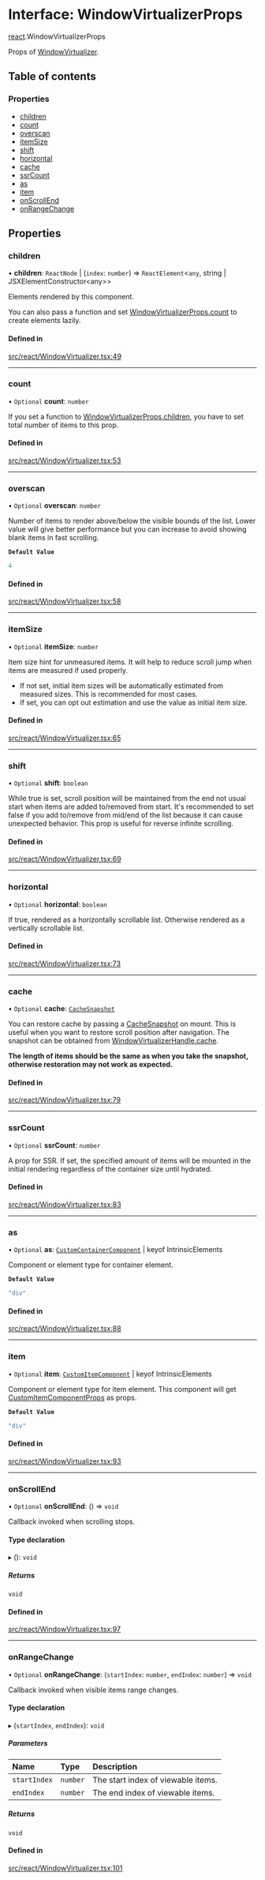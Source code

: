 # Interface: WindowVirtualizerProps

[react](../modules/react.md).WindowVirtualizerProps

Props of [WindowVirtualizer](../modules/react.md#windowvirtualizer).

## Table of contents

### Properties

- [children](react.WindowVirtualizerProps.md#children)
- [count](react.WindowVirtualizerProps.md#count)
- [overscan](react.WindowVirtualizerProps.md#overscan)
- [itemSize](react.WindowVirtualizerProps.md#itemsize)
- [shift](react.WindowVirtualizerProps.md#shift)
- [horizontal](react.WindowVirtualizerProps.md#horizontal)
- [cache](react.WindowVirtualizerProps.md#cache)
- [ssrCount](react.WindowVirtualizerProps.md#ssrcount)
- [as](react.WindowVirtualizerProps.md#as)
- [item](react.WindowVirtualizerProps.md#item)
- [onScrollEnd](react.WindowVirtualizerProps.md#onscrollend)
- [onRangeChange](react.WindowVirtualizerProps.md#onrangechange)

## Properties

### children

• **children**: `ReactNode` \| (`index`: `number`) => `ReactElement`\<`any`, string \| JSXElementConstructor\<any\>\>

Elements rendered by this component.

You can also pass a function and set [WindowVirtualizerProps.count](react.WindowVirtualizerProps.md#count) to create elements lazily.

#### Defined in

[src/react/WindowVirtualizer.tsx:49](https://github.com/inokawa/virtua/blob/347eaf0ee4d42b83126888b3a0a52172043fa2e0/src/react/WindowVirtualizer.tsx#L49)

___

### count

• `Optional` **count**: `number`

If you set a function to [WindowVirtualizerProps.children](react.WindowVirtualizerProps.md#children), you have to set total number of items to this prop.

#### Defined in

[src/react/WindowVirtualizer.tsx:53](https://github.com/inokawa/virtua/blob/347eaf0ee4d42b83126888b3a0a52172043fa2e0/src/react/WindowVirtualizer.tsx#L53)

___

### overscan

• `Optional` **overscan**: `number`

Number of items to render above/below the visible bounds of the list. Lower value will give better performance but you can increase to avoid showing blank items in fast scrolling.

**`Default Value`**

```ts
4
```

#### Defined in

[src/react/WindowVirtualizer.tsx:58](https://github.com/inokawa/virtua/blob/347eaf0ee4d42b83126888b3a0a52172043fa2e0/src/react/WindowVirtualizer.tsx#L58)

___

### itemSize

• `Optional` **itemSize**: `number`

Item size hint for unmeasured items. It will help to reduce scroll jump when items are measured if used properly.

- If not set, initial item sizes will be automatically estimated from measured sizes. This is recommended for most cases.
- If set, you can opt out estimation and use the value as initial item size.

#### Defined in

[src/react/WindowVirtualizer.tsx:65](https://github.com/inokawa/virtua/blob/347eaf0ee4d42b83126888b3a0a52172043fa2e0/src/react/WindowVirtualizer.tsx#L65)

___

### shift

• `Optional` **shift**: `boolean`

While true is set, scroll position will be maintained from the end not usual start when items are added to/removed from start. It's recommended to set false if you add to/remove from mid/end of the list because it can cause unexpected behavior. This prop is useful for reverse infinite scrolling.

#### Defined in

[src/react/WindowVirtualizer.tsx:69](https://github.com/inokawa/virtua/blob/347eaf0ee4d42b83126888b3a0a52172043fa2e0/src/react/WindowVirtualizer.tsx#L69)

___

### horizontal

• `Optional` **horizontal**: `boolean`

If true, rendered as a horizontally scrollable list. Otherwise rendered as a vertically scrollable list.

#### Defined in

[src/react/WindowVirtualizer.tsx:73](https://github.com/inokawa/virtua/blob/347eaf0ee4d42b83126888b3a0a52172043fa2e0/src/react/WindowVirtualizer.tsx#L73)

___

### cache

• `Optional` **cache**: [`CacheSnapshot`](react.CacheSnapshot.md)

You can restore cache by passing a [CacheSnapshot](react.CacheSnapshot.md) on mount. This is useful when you want to restore scroll position after navigation. The snapshot can be obtained from [WindowVirtualizerHandle.cache](react.WindowVirtualizerHandle.md#cache).

**The length of items should be the same as when you take the snapshot, otherwise restoration may not work as expected.**

#### Defined in

[src/react/WindowVirtualizer.tsx:79](https://github.com/inokawa/virtua/blob/347eaf0ee4d42b83126888b3a0a52172043fa2e0/src/react/WindowVirtualizer.tsx#L79)

___

### ssrCount

• `Optional` **ssrCount**: `number`

A prop for SSR. If set, the specified amount of items will be mounted in the initial rendering regardless of the container size until hydrated.

#### Defined in

[src/react/WindowVirtualizer.tsx:83](https://github.com/inokawa/virtua/blob/347eaf0ee4d42b83126888b3a0a52172043fa2e0/src/react/WindowVirtualizer.tsx#L83)

___

### as

• `Optional` **as**: [`CustomContainerComponent`](../modules/react.md#customcontainercomponent) \| keyof IntrinsicElements

Component or element type for container element.

**`Default Value`**

```ts
"div"
```

#### Defined in

[src/react/WindowVirtualizer.tsx:88](https://github.com/inokawa/virtua/blob/347eaf0ee4d42b83126888b3a0a52172043fa2e0/src/react/WindowVirtualizer.tsx#L88)

___

### item

• `Optional` **item**: [`CustomItemComponent`](../modules/react.md#customitemcomponent) \| keyof IntrinsicElements

Component or element type for item element. This component will get [CustomItemComponentProps](react.CustomItemComponentProps.md) as props.

**`Default Value`**

```ts
"div"
```

#### Defined in

[src/react/WindowVirtualizer.tsx:93](https://github.com/inokawa/virtua/blob/347eaf0ee4d42b83126888b3a0a52172043fa2e0/src/react/WindowVirtualizer.tsx#L93)

___

### onScrollEnd

• `Optional` **onScrollEnd**: () => `void`

Callback invoked when scrolling stops.

#### Type declaration

▸ (): `void`

##### Returns

`void`

#### Defined in

[src/react/WindowVirtualizer.tsx:97](https://github.com/inokawa/virtua/blob/347eaf0ee4d42b83126888b3a0a52172043fa2e0/src/react/WindowVirtualizer.tsx#L97)

___

### onRangeChange

• `Optional` **onRangeChange**: (`startIndex`: `number`, `endIndex`: `number`) => `void`

Callback invoked when visible items range changes.

#### Type declaration

▸ (`startIndex`, `endIndex`): `void`

##### Parameters

| Name | Type | Description |
| :------ | :------ | :------ |
| `startIndex` | `number` | The start index of viewable items. |
| `endIndex` | `number` | The end index of viewable items. |

##### Returns

`void`

#### Defined in

[src/react/WindowVirtualizer.tsx:101](https://github.com/inokawa/virtua/blob/347eaf0ee4d42b83126888b3a0a52172043fa2e0/src/react/WindowVirtualizer.tsx#L101)
